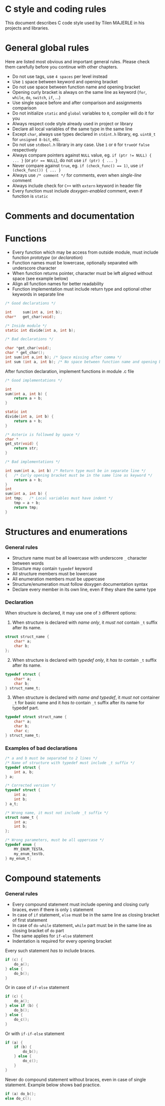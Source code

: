 # C style and coding rules

This document describes C code style used by Tilen MAJERLE in his projects and libraries.

# General global rules

Here are listed most obvious and important general rules. Please check them carefully before you continue with other chapters.

- Do not use tags, use `4 spaces` per level instead
- Use `1` space between keyword and opening bracket
- Do not use space between function name and opening bracket
- Opening curly bracket is always on the same line as keyword (`for`, `while`, `do`, `switch`, `if`, ...)
- Use single space before and after comparison and assignments comparison
- Do not initialize `static` and `global` variables to `0`, compiler will do it for you
- Always respect code style already used in project or library
- Declare all local variables of the same type in the same line
- Except `char`, always use types declared in `stdint.h` library, eg. `uint8_t` for `unsigned 8-bit`, etc.
- Do not use `stdbool.h` library in any case. Use `1` or `0` for `true`or `false` respectively
- Always compare pointers against `NULL` value, eg. `if (ptr != NULL) { ... }` (or `ptr == NULL`), do not use `if (ptr) { ... }`
- Never compare against `true`, eg. `if (check_func() == 1)`, use `if (check_func()) { ... }`
- Always use `/* comment */` for comments, even when *single-line* comment
- Always include check for `C++` with `extern` keyword in header file
- Every function must include *doxygen-enabled* comment, even if function is `static`

# Comments and documentation

# Functions

- Every function which may be access from outside module, must include function *prototype* (or *declaration*)
- Function names must be lowercase, optionally separated with underscore character
- When function returns pointer, character must be left aligned without space (see example below)
- Align all function names for better readability
- Function implementation must include return type and optional other keywords in separate line

```c
/* Good declarations */

int     sum(int a, int b);
char*   get_char(void);

/* Inside module */
static int divide(int a, int b);

/* Bad declarations */

char *get_char(void);
char * get_char();
int sum(int a,int b); /* Space missing after comma */
int sum (int a, int b); /* No space between function name and opening bracket */
```
After function declaration, implement functions in module .c file

```c
/* Good implementations */

int
sum(int a, int b) {
    return a + b;
}

static int
divide(int a, int b) {
    return a + b;
}

/* Asterix is followed by space */
char *     
get_str(void) {
    return str;
}

/* Bad implementations */

int sum(int a, int b) /* Return type must be in separate line */
{   /* Curly opening bracket must be in the same line as keyword */
    return a + b;
}
int
sum(int a, int b) {
int tmp;   /* Local variables must have indent */
    tmp = a + b;
    return tmp;
}
```

# Structures and enumerations

### General rules

- Structure name must be all lowercase with underscore `_` character between words
- Structure may contain `typedef` keyword
- All structure members must be lowercase
- All enumeration members must be uppercase
- Structure/enumeration must follow doxygen documentation syntax
- Declare every member in its own line, even if they share the same type

### Declaration

When structure is declared, it may use one of `3` different options:

1. When structure is declared with *name only*, it *must not* contain `_t` suffix after its name.
```c
struct struct_name {
    char* a;
    char b;
};
```
2. When structure is declared with *typedef only*, it *has to* contain `_t` suffix after its name.
```c
typedef struct {
    char* a;
    char b;
} struct_name_t;
```
3. When structure is declared with *name and typedef*, it *must not* container `_t` for basic name and it *has to* contain `_t` suffix after its name for typedef part.
```c
typedef struct struct_name {
    char* a;
    char b;
    char c;
} struct_name_t;
```

### Examples of bad declarations

```c
/* a and b must be separated to 2 lines */
/* Name of structure with typedef must include _t suffix */
typedef struct {
    int a, b;
} a;

/* Corrected version */
typedef struct {
    int a;
    int b;
} a_t;

/* Wrong name, it must not include _t suffix */
struct name_t {
    int a;
    int b;
};

/* Wrong parameters, must be all uppercase */
typedef enum {
    MY_ENUM_TESTA,
    my_enum_testb,
} my_enum_t;
```

# Compound statements

### General rules

- Every compound statement must include opening and closing curly braces, even if there is only `1` statement
- In case of `if` statement, `else` must be in the same line as closing bracket of first statement
- In case of `do-while` statement, `while` part must be in the same line as closing bracket of `do` part
- The same applies for `if-else` statement
- Indentation is required for every opening bracket

Every such statement *has to* include braces.

```c
if (c) {
    do_a();
} else {
    do_b();
}
```
Or in case of `if-else` statement

```c
if (c) {
    do_a();
} else if (b) {
    do_b();
} else {
    do_c();
}
```

Or with `if-if-else` statement

```c
if (a) {
    if (b) {
        do_b();
    } else {
        do_c();
    }
}
```

Never do compound statement without braces, even in case of single statement. Example below shows bad practice.

```c
if (a) do_b();
else do_c();
```
